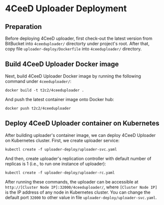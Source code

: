 4CeeD Uploader Deployment
=====

## Preparation
Before deploying 4CeeD uploader, first check-out the latest version from BitBucket into `4ceeduploader/` directorty under project's root. After that, copy file `uploader-deploy/Dockerfile` into `4ceeduploader/` directory.

## Build 4CeeD Uploader Docker image
Next, build 4CeeD Uploader Docker image by running the following command under `4ceeduploader/`:
```
docker build -t t2c2/4ceeduploader .
```
And push the latest container image onto Docker hub:
```
docker push t2c2/4ceeduploader
```

## Deploy 4CeeD Uploader container on Kubernetes
After building uploader's container image, we can deploy 4CeeD Uploader on Kubernetes cluster. First, we create uploader service:
```
kubectl create -f uploader-deploy/uploader-svc.yaml
```

And then, create uploader's replication controller with default number of replicas is 1 (i.e., to run one instance of uploader):
```
kubectl create -f uploader-deploy/uploader-rc.yaml
```

After running these commands, the uploader can be accessible at `http://[Cluster Node IP]:32000/4ceeduploader/`, where `[Cluster Node IP]` is the IP address of any node in Kubernetes cluster. You can change the default port `32000` to other value in file `uploader-deploy/uploader-svc.yaml`.


